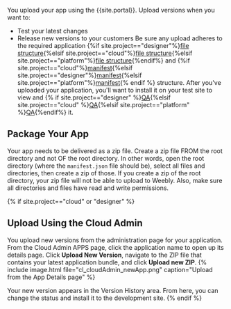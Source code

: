 You upload your app using the {{site.portal}}. Upload versions when you want to:
* Test your latest changes
* Release new versions to your customers
Be sure any upload adheres to the required  application {%if site.project=="designer"%}[file structure](ds_apps_element_folders.html){%elsif site.project=="cloud"%}[file structure](cl_apps_element_folders.html){%elsif site.project=="platform"%}[file structure](pf_apps_element_folders.html){%endif%} and {%if site.project=="cloud"%}[manifest](cl_apps_manifest.html){%elsif site.project=="designer"%}[manifest](ds_apps_manifest.html){%elsif site.project=="platform"%}[manifest](pf_apps_manifest.html){% endif %} structure.
After you've uploaded your application, you'll want to install it on your test site to view and {% if site.project=="designer" %}[QA](ds_apps_element_test.html){%elsif site.project=="cloud" %}[QA](cl_apps_element_test.html){%elsif site.project=="platform" %}[QA](pf_apps_element_test.html){%endif%} it.

## Package Your App
​Your app needs to be delivered as a zip file. Create a zip file FROM the root directory and not OF the root directory. In other words, open the root directory (where the `manifest.json` file should be), select all files and directories, then create a zip of those. If you create a zip of the root directory, your zip file will not be able to upload to Weebly. Also, make sure all directories and files have read and write permissions.

{% if site.project=="cloud" or "designer" %}
## Upload Using the Cloud Admin

You upload new versions from the administration page for your application. From the <a data-container="body" data-toggle="popover" data-content="{{site.data.glossary.Cloud_Admin}}">Cloud Admin</a> APPS page, click the application name to open up its details page. Click **Upload New Version**, navigate to the ZIP file that contains your latest application bundle, and click **Upload new ZIP**.
{% include image.html file="cl_cloudAdmin_newApp.png" caption="Upload from the App Details page" %}

Your new version appears in the Version History area. From here, you can change the status and install it to the development site.
{% endif %}
